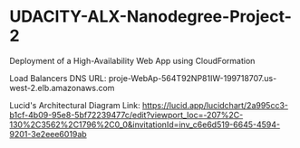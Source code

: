 # UDACITY-ALX-Nanodegree-Project-2
Deployment of a High-Availability Web App using CloudFormation



Load Balancers DNS URL:
      proje-WebAp-564T92NP81IW-199718707.us-west-2.elb.amazonaws.com
      
Lucid's Architectural Diagram Link:
      https://lucid.app/lucidchart/2a995cc3-b1cf-4b09-95e8-5bf72239477c/edit?viewport_loc=-207%2C-130%2C3562%2C1796%2C0_0&invitationId=inv_c6e6d519-6645-4594-9201-3e2eee6019ab
